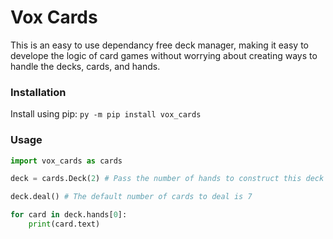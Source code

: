 # Vox Cards
This is an easy to use dependancy free deck manager, making it easy to develope the logic of
card games without worrying about creating ways to handle the decks, cards, and hands.

### Installation
Install using pip:
`py -m pip install vox_cards`

### Usage
```Python
import vox_cards as cards

deck = cards.Deck(2) # Pass the number of hands to construct this deck with.

deck.deal() # The default number of cards to deal is 7

for card in deck.hands[0]:
    print(card.text)
```